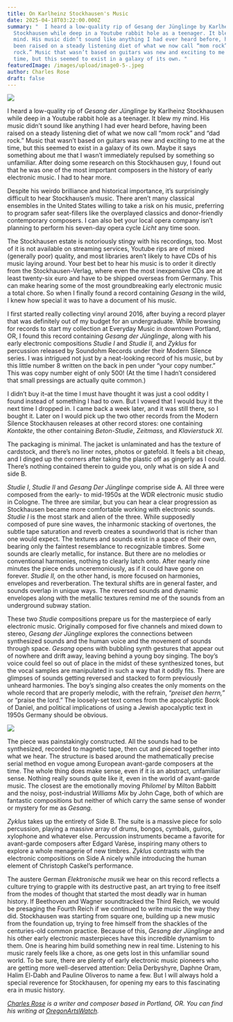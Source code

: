 ```yaml
---
title: On Karlheinz Stockhausen's Music
date: 2025-04-18T03:22:00.000Z
summary: "  I heard a low-quality rip of Gesang der Jünglinge by Karlheinz
  Stockhausen while deep in a Youtube rabbit hole as a teenager. It blew my
  mind. His music didn’t sound like anything I had ever heard before, having
  been raised on a steady listening diet of what we now call “mom rock” and “dad
  rock.” Music that wasn’t based on guitars was new and exciting to me at the
  time, but this seemed to exist in a galaxy of its own. "
featuredImage: /images/upload/image0-5-.jpeg
author: Charles Rose
draft: false
---
```

![](/images/upload/image0-5-.jpeg)

I heard a low-quality rip of *Gesang der Jünglinge* by Karlheinz Stockhausen while deep in a Youtube rabbit hole as a teenager. It blew my mind. His music didn’t sound like anything I had ever heard before, having been raised on a steady listening diet of what we now call “mom rock” and “dad rock.” Music that wasn’t based on guitars was new and exciting to me at the time, but this seemed to exist in a galaxy of its own. Maybe it says something about me that I wasn’t immediately repulsed by something so unfamiliar. After doing some research on this Stockhausen guy, I found out that he was one of the most important composers in the history of early electronic music. I had to hear more. 

Despite his weirdo brilliance and historical importance, it’s surprisingly difficult to hear Stockhausen’s music. There aren’t many classical ensembles in the United States willing to take a risk on his music, preferring to program safer seat-fillers like the overplayed classics and donor-friendly contemporary composers. I can also bet your local opera company isn’t planning to perform his seven-day opera cycle *Licht* any time soon. 

The Stockhausen estate is notoriously stingy with his recordings, too. Most of it is not available on streaming services, Youtube rips are of mixed (generally poor) quality, and most libraries aren’t likely to have CDs of his music laying around. Your best bet to hear his music is to order it directly from the Stockhausen-Verlag, where even the most inexpensive CDs are at least twenty-six euro and have to be shipped overseas from Germany. This can make hearing some of the most groundbreaking early electronic music a total chore. So when I finally found a record containing *Gesang* in the wild, I knew how special it was to have a document of his music. 

I first started really collecting vinyl around 2016, after buying a record player that was definitely out of my budget for an undergraduate. While browsing for records to start my collection at Everyday Music in downtown Portland, OR, I found this record containing *Gesang der Jünglinge*, along with his early electronic compositions *Studie I* and *Studie II,* and *Zyklus* for percussion released by Soundohm Records under their Modern Silence series. I was intrigued not just by a neat-looking record of his music, but by this little number 8 written on the back in pen under “your copy number.” This was copy number eight of only 500! (At the time I hadn’t considered that small pressings are actually quite common.)

I didn’t buy it–at the time I must have thought it was just a cool oddity I found instead of something I had to own. But I vowed that I would buy it the next time I dropped in. I came back a week later, and it was still there, so I bought it. Later on I would pick up the two other records from the Modern Silence Stockhausen releases at other record stores: one containing *Kontakte*, the other containing *Beton-Studie*, *Zeitmass,* and *Klavierstuck XI.* 

The packaging is minimal. The jacket is unlaminated and has the texture of cardstock, and there’s no liner notes, photos or gatefold. It feels a bit cheap, and I dinged up the corners after taking the plastic off as gingerly as I could. There’s nothing contained therein to guide you, only what is on side A and side B. 

*Studie I*, *Studie II* and *Gesang Der Jünglinge* comprise side A. All three were composed from the early- to mid-1950s at the WDR electronic music studio in Cologne. The three are similar, but you can hear a clear progression as Stockhausen became more comfortable working with electronic sounds. *Studie I* is the most stark and alien of the three. While supposedly composed of pure sine waves, the inharmonic stacking of overtones, the subtle tape saturation and reverb creates a soundworld that is richer than one would expect. The textures and sounds exist in a space of their own, bearing only the faintest resemblance to recognizable timbres. Some sounds are clearly metallic, for instance. But there are no melodies or conventional harmonies, nothing to clearly latch onto. After nearly nine minutes the piece ends unceremoniously, as if it could have gone on forever. *Studie II,* on the other hand, is more focused on harmonies, envelopes and reverberation. The textural shifts are in general faster, and sounds overlap in unique ways. The reversed sounds and dynamic envelopes along with the metallic textures remind me of the sounds from an underground subway station.

These two *Studie* compositions prepare us for the masterpiece of early electronic music. Originally composed for five channels and mixed down to stereo, *Gesang der Jünglinge* explores the connections between synthesized sounds and the human voice and the movement of sounds through space. *Gesang* opens with bubbling synth gestures that appear out of nowhere and drift away, leaving behind a young boy singing. The boy’s voice could feel so out of place in the midst of these synthesized tones, but the vocal samples are manipulated in such a way that it oddly fits. There are glimpses of sounds getting reversed and stacked to form previously unheard harmonies. The boy’s singing also creates the only moments on the whole record that are properly melodic, with the refrain, “*preiset den herrn,”* or “praise the lord.” The loosely-set text comes from the apocalyptic Book of Daniel, and political implications of using a Jewish apocalyptic text in 1950s Germany should be obvious. 

![](/images/upload/luigi-nono-karlheinz-stockhausen-1957.jpg)

The piece was painstakingly constructed. All the sounds had to be synthesized, recorded to magnetic tape, then cut and pieced together into what we hear. The structure is based around the mathematically precise serial method en vogue among European avant-garde composers at the time. The whole thing does make sense, even if it is an abstract, unfamiliar sense. Nothing really sounds quite like it, even in the world of avant-garde music. The closest are the emotionally moving *Philomel* by Milton Babbitt and the noisy, post-industrial *Williams Mix* by John Cage, both of which are fantastic compositions but neither of which carry the same sense of wonder or mystery for me as *Gesang*. 

*Zyklus* takes up the entirety of Side B. The suite is a massive piece for solo percussion, playing a massive array of drums, bongos, cymbals, guiros, xylophone and whatever else. Percussion instruments became a favorite for avant-garde composers after Edgard Varèse, inspiring many others to explore a whole menagerie of new timbres. *Zyklus* contrasts with the electronic compositions on Side A nicely while introducing the human element of Christoph Caskel’s performance.

The austere German *Elektronische musik* we hear on this record reflects a culture trying to grapple with its destructive past, an art trying to free itself from the modes of thought that started the most deadly war in human history. If Beethoven and Wagner soundtracked the Third Reich, we would be presaging the Fourth Reich if we continued to write music the way they did. Stockhausen was starting from square one, building up a new music from the foundation up, trying to free himself from the shackles of the centuries-old common practice. Because of this, *Gesang der Jünglinge* and his other early electronic masterpieces have this incredible dynamism to them. One is hearing him build something new in real time. Listening to his music rarely feels like a chore, as one gets lost in this unfamiliar sound world. To be sure, there are plenty of early electronic music pioneers who are getting more well-deserved attention: Delia Derbyshyre, Daphne Oram, Halim El-Dabh and Pauline Oliveros to name a few. But I will always hold a special reverence for Stockhausen, for opening my ears to this fascinating era in music history.

*[Charles Rose](https://charlesrosemusic.com/) is a writer and composer based in Portland, OR. You can find his writing at [OregonArtsWatch](https://www.orartswatch.org/).*
